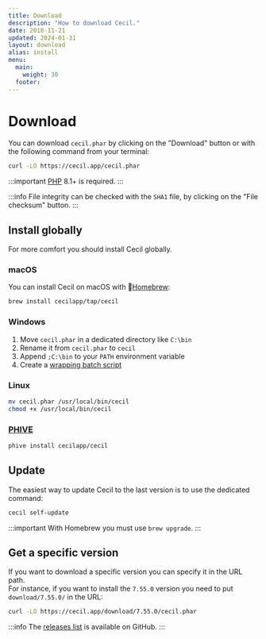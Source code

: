 ```yaml
---
title: Download
description: "How to download Cecil."
date: 2018-11-21
updated: 2024-01-31
layout: download
alias: install
menu:
  main:
    weight: 30
  footer:
---
```

# Download

You can download `cecil.phar` by clicking on the "Download" button or with the following command from your terminal:

```bash
curl -LO https://cecil.app/cecil.phar
```

:::important
[PHP](https://www.php.net/manual/en/install.php) 8.1+ is required.
:::

:::info
File integrity can be checked with the `SHA1` file, by clicking on the "File checksum" button.
:::

## Install globally

For more comfort you should install Cecil globally.

### macOS

You can install Cecil on macOS with 🍺[Homebrew](https://brew.sh):

```bash
brew install cecilapp/tap/cecil
```

### Windows

1. Move `cecil.phar` in a dedicated directory like `C:\bin`
2. Rename it from `cecil.phar` to `cecil`
3. Append `;C:\bin` to your `PATH` environment variable
4. Create a [wrapping batch script](https://raw.githubusercontent.com/Cecilapp/Cecil/master/bin/cecil.bat)

### Linux

```bash
mv cecil.phar /usr/local/bin/cecil
chmod +x /usr/local/bin/cecil
```

### [PHIVE](https://phar.io)

```bash
phive install cecilapp/cecil
```

## Update

The easiest way to update Cecil to the last version is to use the dedicated command:

```bash
cecil self-update
```

:::important
With Homebrew you must use `brew upgrade`.
:::

## Get a specific version

If you want to download a specific version you can specify it in the URL path.  
For instance, if you want to install the `7.55.0` version you need to put `download/7.55.0/` in the URL:

```bash
curl -LO https://cecil.app/download/7.55.0/cecil.phar
```

:::info
The [releases list](https://github.com/Cecilapp/Cecil/releases) is available on GitHub.
:::
